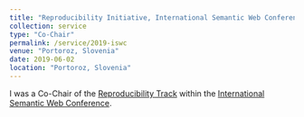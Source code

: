 ```yaml
---
title: "Reproducibility Initiative, International Semantic Web Conference 2019"
collection: service
type: "Co-Chair"
permalink: /service/2019-iswc
venue: "Portoroz, Slovenia"
date: 2019-06-02
location: "Portoroz, Slovenia"
---
```


I was a Co-Chair of the [Reproducibility Track](https://repro.semanticweb.org/) within the [International Semantic Web Conference](https://iswc2019.semanticweb.org/organizing-committee/).

